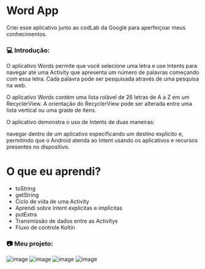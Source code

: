 # Word App

Criei esse aplicativo junto ao codLab da Google para aperfeiçoar meus conhecimentos.


### 💻 Introdução:
O aplicativo Words permite que você selecione uma letra e use Intents para navegar até uma Activity que apresenta um número de palavras começando com essa letra. Cada palavra pode ser pesquisada através de uma pesquisa na web.

O aplicativo Words contém uma lista rolável de 26 letras de A a Z em um RecyclerView. A orientação do RecyclerView pode ser alterada entre uma lista vertical ou uma grade de itens.

O aplicativo demonstra o uso de Intents de duas maneiras:

navegar dentro de um aplicativo especificando um destino explícito e,
permitindo que o Android atenda ao Intent usando os aplicativos e recursos presentes no dispositivo.

# O que eu aprendi?

* toString
* getString
* Ciclo de vida de uma Activity
* Aprendi sobre Intent explícitas e implícitas 
* putExtra
* Transmissão de dados entre as Activitys 
* Fluxo de controle Koltin

### 📷 Meu projeto:

![image](https://user-images.githubusercontent.com/39010493/200603174-274973c6-ad9d-4328-86f8-c5f06e50e667.png)
![image](https://user-images.githubusercontent.com/39010493/200603217-a482b48b-67c2-487f-a655-c59a7671d74f.png)
![image](https://user-images.githubusercontent.com/39010493/200603239-07c5116f-b985-45ce-96f5-31802f0bd46e.png)
![image](https://user-images.githubusercontent.com/39010493/200603253-cead3123-6d00-49f4-8d94-db1ee232129e.png)


